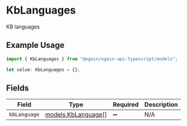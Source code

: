 # KbLanguages

KB languages

## Example Usage

```typescript
import { KbLanguages } from "@egain/egain-api-typescript/models";

let value: KbLanguages = {};
```

## Fields

| Field                                          | Type                                           | Required                                       | Description                                    |
| ---------------------------------------------- | ---------------------------------------------- | ---------------------------------------------- | ---------------------------------------------- |
| `kbLanguage`                                   | [models.KbLanguage](../models/kblanguage.md)[] | :heavy_minus_sign:                             | N/A                                            |